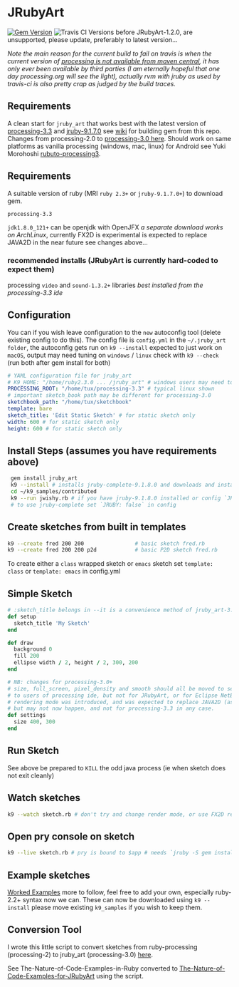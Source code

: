 
# JRubyArt
[![Gem Version](https://badge.fury.io/rb/jruby_art.svg)](http://badge.fury.io/rb/jruby_art)
![Travis CI](https://travis-ci.org/ruby-processing/JRubyArt.svg)
Versions before JRubyArt-1.2.0, are unsupported, please update, preferably to latest version...

_Note the main reason for the current build to fail on travis is when the current version of [processing is not available from maven central][testing], it has only ever been available by third parties (I am eternally hopeful that one day processing.org will see the light), actually rvm with jruby as used by travis-ci is also pretty crap as judged by the build traces._

## Requirements
A clean start for `jruby_art` that works best with the latest version of [processing-3.3](https://github.com/processing/processing/releases) and [jruby-9.1.7.0](http://jruby.org/download) see [wiki](https://github.com/ruby-processing/JRubyArt/wiki/Building-latest-gem) for building gem from this repo.  Changes from processing-2.0 to [processing-3.0 here](https://github.com/processing/processing/wiki/Changes-in-3.0). Should work on same platforms as vanilla processing (windows, mac, linux) for Android see Yuki Morohoshi [rubuto-processing3][].
## Requirements

A suitable version of ruby (MRI `ruby 2.3+` or `jruby-9.1.7.0+`) to download gem.

`processing-3.3`

`jdk1.8.0_121+` can be openjdk with OpenJFX _a separate download works on ArchLinux_, currently FX2D is experimental is expected to replace JAVA2D in the near future see changes above...

### recommended installs (JRubyArt is currently hard-coded to expect them)

processing `video` and `sound-1.3.2+` libraries _best installed from the processing-3.3 ide_


## Configuration

You can if you wish leave configuration to the `new` autoconfig tool (delete existing config to do this). The config file is `config.yml` in the `~/.jruby_art folder`, the autoconfig gets run on `k9 --install` expected to just work on `macOS`, output may need tuning on `windows` / `linux` check with `k9 --check` (run both after gem install for both)

```yaml
# YAML configuration file for jruby_art
# K9_HOME: "/home/ruby2.3.0 ... /jruby_art" # windows users may need to set this
PROCESSING_ROOT: "/home/tux/processing-3.3" # typical linux shown
# important sketch_book path may be different for processing-3.0
sketchbook_path: "/home/tux/sketchbook"
template: bare
sketch_title: 'Edit Static Sketch' # for static sketch only
width: 600 # for static sketch only
height: 600 # for static sketch only
```

## Install Steps (assumes you have requirements above)

```bash
 gem install jruby_art
 k9 --install # installs jruby-complete-9.1.8.0 and downloads and installs samples to ~/k9_samples
 cd ~/k9_samples/contributed
 k9 --run jwishy.rb # if you have jruby-9.1.8.0 installed or config `JRUBY: false`
 # to use jruby-complete set `JRUBY: false` in config
```
## Create sketches from built in templates
```bash
k9 --create fred 200 200                # basic sketch fred.rb
k9 --create fred 200 200 p2d            # basic P2D sketch fred.rb
```
To create either a `class` wrapped sketch or `emacs` sketch set `template: class` or `template: emacs` in config.yml

## Simple Sketch
```ruby
# :sketch_title belongs in --it is a convenience method of jruby_art-3.0+
def setup
  sketch_title 'My Sketch'
end

def draw
  background 0
  fill 200
  ellipse width / 2, height / 2, 300, 200
end

# NB: changes for processing-3.0+
# size, full_screen, pixel_density and smooth should all be moved to settings (this is hidden
# to users of processing ide, but not for JRubyArt, or for Eclipse NetBeans users). The FX2D
# rendering mode was introduced, and was expected to replace JAVA2D (as default rendering mode)
# but may not now happen, and not for processing-3.3 in any case.
def settings
  size 400, 300
end
```
## Run Sketch
See above
be prepared to `KILL` the odd java process (ie when sketch does not exit cleanly)

## Watch sketches
```bash
k9 --watch sketch.rb # don't try and change render mode, or use FX2D render mode during watch yet
```
## Open pry console on sketch
```bash
k9 --live sketch.rb # pry is bound to $app # needs `jruby -S gem install pry`
```
## Example sketches

[Worked Examples](https://github.com/ruby-processing/JRubyArt-examples) more to follow, feel free to add your own, especially ruby-2.2+ syntax now we can. These can now be downloaded using `k9 --install` please move existing `k9_samples` if you wish to keep them.

## Conversion Tool

I wrote this little script to convert sketches from ruby-processing (processing-2) to jruby_art (processing-3.0) [here](https://gist.github.com/monkstone/1a658bdda4ea21c204c5).

See The-Nature-of-Code-Examples-in-Ruby converted to [The-Nature-of-Code-Examples-for-JRubyArt](https://github.com/ruby-processing/The-Nature-of-Code-for-JRubyArt) using the script.

[rubuto-processing3]:https://github.com/hoshi-sano/ruboto-processing3
[testing]:http://ruby-processing.github.io/testing/testing/
